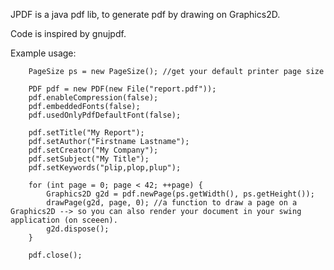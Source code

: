 JPDF is a java pdf lib, to generate pdf by drawing on Graphics2D.

Code is inspired by gnujpdf.

Example usage:


		PageSize ps = new PageSize(); //get your default printer page size   

		PDF pdf = new PDF(new File("report.pdf"));
		pdf.enableCompression(false);
		pdf.embeddedFonts(false);
		pdf.usedOnlyPdfDefaultFont(false);
		
		pdf.setTitle("My Report");
		pdf.setAuthor("Firstname Lastname");
		pdf.setCreator("My Company");
		pdf.setSubject("My Title");
		pdf.setKeywords("plip,plop,plup");
		
		for (int page = 0; page < 42; ++page) {
			Graphics2D g2d = pdf.newPage(ps.getWidth(), ps.getHeight());
			drawPage(g2d, page, 0); //a function to draw a page on a Graphics2D --> so you can also render your document in your swing application (on sceeen).
			g2d.dispose();
		}
		
		pdf.close();
